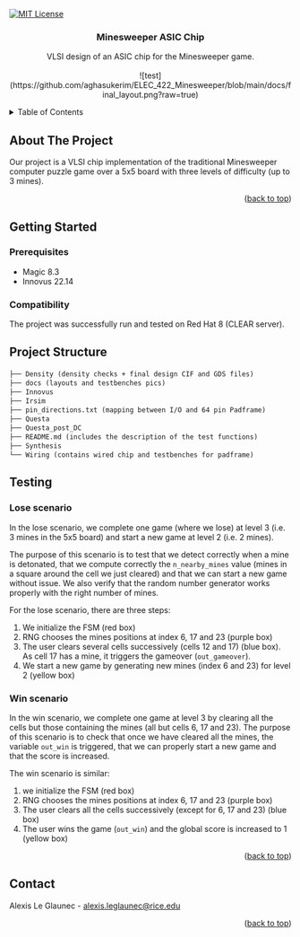 
<div id="top"></div>



<!-- PROJECT SHIELDS -->
[![MIT License][license-shield]][license-url]



<h3 align="center">Minesweeper ASIC Chip</h3>

  <p align="center">
        VLSI design of an ASIC chip for the Minesweeper game.
    <br />
    <br />
    ![test](https://github.com/aghasukerim/ELEC_422_Minesweeper/blob/main/docs/final_layout.png?raw=true)
  </p>



<!-- TABLE OF CONTENTS -->
<details>
  <summary>Table of Contents</summary>
  <ol>
    <li>
      <a href="#about-the-project">About The Project</a>
    </li>
    <li>
      <a href="#getting-started">Getting Started</a>
      <ul>
        <li><a href="#prerequisites">Prerequisites</a></li>
      </ul>
    </li>
    <li><a href="#project-structure">Project Structure</a></li>
    <li><a href="#testing">Testing</a></li>
    <li><a href="#contact">Contact</a></li>
  </ol>
</details>



<!-- ABOUT THE PROJECT -->
## About The Project

Our project is a VLSI chip implementation of the traditional Minesweeper computer puzzle game over a 5x5 board with three levels of difficulty (up to 3 mines).


<p align="right">(<a href="#top">back to top</a>)</p>

<!-- GETTING STARTED -->
## Getting Started

### Prerequisites

* Magic 8.3
* Innovus 22.14


### Compatibility
The project was successfully run and tested on Red Hat 8 (CLEAR server).

## Project Structure

```
├── Density (density checks + final design CIF and GDS files)
├── docs (layouts and testbenches pics)
├── Innovus
├── Irsim 
├── pin_directions.txt (mapping between I/O and 64 pin Padframe)
├── Questa 
├── Questa_post_DC
├── README.md (includes the description of the test functions)
├── Synthesis 
└── Wiring (contains wired chip and testbenches for padframe)
```

## Testing

### Lose scenario
In the lose scenario, we complete one game (where we lose) at level 3 (i.e. 3 mines in the 5x5 board) and start a new game at level 2 (i.e. 2 mines).  

The purpose of this scenario is to test that we detect correctly when a mine is detonated, that we compute correctly the `n_nearby_mines` value (mines in a square around the cell we just cleared) and that we can start a new game without issue. We also verify that the random number generator works properly with the right number of mines.

For the lose scenario, there are three steps:

1. We initialize the FSM (red box)
2. RNG chooses the mines positions at index 6, 17 and 23 (purple box)
3. The user clears several cells successively (cells 12 and 17) (blue box). As cell 17 has a mine, it triggers the gameover (`out_gameover`). 
4. We start a new game by generating new mines (index 6 and 23) for level 2 (yellow box)

### Win scenario
In the win scenario, we complete one game at level 3 by clearing all the cells but those containing the mines (all but cells 6, 17 and 23). The purpose of this scenario is to check that once we have cleared all the mines, the variable `out_win` is triggered, that we can properly start a new game and that the score is increased.


The win scenario is similar:

1. we initialize the FSM (red box)
2. RNG chooses the mines positions at index 6, 17 and 23 (purple box)
3. The user clears all the  cells successively (except for 6, 17 and 23) (blue box)
3. The user wins the game (`out_win`) and the global score is increased to 1 (yellow box)



<p align="right">(<a href="#top">back to top</a>)</p>


<!-- CONTACT -->
## Contact
Alexis Le Glaunec - alexis.leglaunec@rice.edu
<p align="right">(<a href="#top">back to top</a>)</p>


<!-- MARKDOWN LINKS & IMAGES -->
<!-- https://www.markdownguide.org/basic-syntax/#reference-style-links -->
[license-shield]: https://img.shields.io/github/license/alexis51151/SAT-DPLL.svg?style=for-the-badge
[license-url]: https://github.com/alexis51151/SAT-DPLL/blob/master/LICENSE.md
